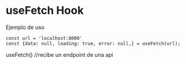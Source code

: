# useFetch Hook

Ejemplo de uso

```
const url = 'localhost:8000' 
const {data: null, loading: true, error: null,} = useFetch(url);
```

useFetch() //recibe un endpoint de una api
